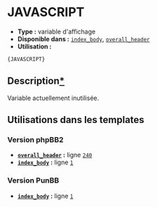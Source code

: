 # JAVASCRIPT
* __Type :__ variable d'affichage
* __Disponible dans :__ [`index_body`](../tpl/var/index_body.md#readme), [`overall_header`](../tpl/var/overall_header.md#readme)
* __Utilisation :__

```html
{JAVASCRIPT}
```

## Description[*](https://fa-tvars.appspot.com/var/JAVASCRIPT)
Variable actuellement inutilisée.

## Utilisations dans les templates

### Version phpBB2
* __[`overall_header`](../tpl/var/overall_header.md#readme) :__ ligne [`240`](../tpl/src/subsilver/overall_header.tpl#L240)
* __[`index_body`](../tpl/var/index_body.md#readme) :__ ligne [`1`](../tpl/src/subsilver/index_body.tpl#L1)

### Version PunBB
* __[`index_body`](../tpl/var/index_body.md#readme) :__ ligne [`1`](../tpl/src/punbb/index_body.tpl#L1)